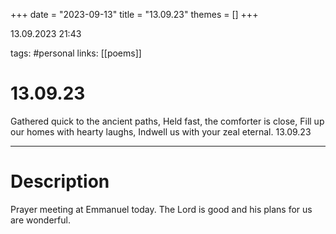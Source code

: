 +++
date = "2023-09-13"
title = "13.09.23"
themes = []
+++

13.09.2023 21:43

tags: #personal
links: [[poems]]

# 13.09.23

Gathered quick to the ancient paths,
Held fast, the comforter is close,
Fill up our homes with hearty laughs,
Indwell us with your zeal eternal.
13.09.23

---

# Description

Prayer meeting at Emmanuel today. The Lord is good and his plans for us are wonderful.